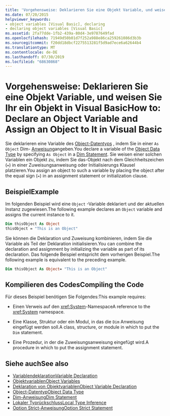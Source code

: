 ```yaml
---
title: 'Vorgehensweise: Deklarieren Sie eine Objekt Variable, und weisen Sie Ihr ein Objekt in Visual Basic'
ms.date: 07/20/2015
helpviewer_keywords:
- object variables [Visual Basic], declaring
- declaring object variables [Visual Basic]
ms.assetid: 2fa77dde-1fb2-439a-80d4-3e9787649fad
ms.openlocfilehash: 71949d50b01d7f252a988e86ca259261086d3b3b
ms.sourcegitcommit: f20dd18dbcf2275513281f5d9ad7ece6a62644b4
ms.translationtype: MT
ms.contentlocale: de-DE
ms.lasthandoff: 07/30/2019
ms.locfileid: "68630868"
---
```

# <a name="how-to-declare-an-object-variable-and-assign-an-object-to-it-in-visual-basic"></a><span data-ttu-id="49a73-102">Vorgehensweise: Deklarieren Sie eine Objekt Variable, und weisen Sie Ihr ein Objekt in Visual Basic</span><span class="sxs-lookup"><span data-stu-id="49a73-102">How to: Declare an Object Variable and Assign an Object to It in Visual Basic</span></span>

<span data-ttu-id="49a73-103">Sie deklarieren eine Variable des [Object-Datentyps](../../../../visual-basic/language-reference/data-types/object-data-type.md) , indem Sie in einer `As Object` Dim- [Anweisung](../../../../visual-basic/language-reference/statements/dim-statement.md)angeben.</span><span class="sxs-lookup"><span data-stu-id="49a73-103">You declare a variable of the [Object Data Type](../../../../visual-basic/language-reference/data-types/object-data-type.md) by specifying `As Object` in a [Dim Statement](../../../../visual-basic/language-reference/statements/dim-statement.md).</span></span> <span data-ttu-id="49a73-104">Sie weisen einer solchen Variablen ein Objekt zu, indem Sie das-Objekt nach dem Gleichheitszeichen (`=`) in einer Zuweisungsanweisung oder Initialisierungs Klausel platzieren.</span><span class="sxs-lookup"><span data-stu-id="49a73-104">You assign an object to such a variable by placing the object after the equal sign (`=`) in an assignment statement or initialization clause.</span></span>

## <a name="example"></a><span data-ttu-id="49a73-105">Beispiel</span><span class="sxs-lookup"><span data-stu-id="49a73-105">Example</span></span>

<span data-ttu-id="49a73-106">Im folgenden Beispiel wird eine `Object` -Variable deklariert und der aktuellen Instanz zugewiesen.</span><span class="sxs-lookup"><span data-stu-id="49a73-106">The following example declares an `Object` variable and assigns the current instance to it.</span></span>

```vb
Dim thisObject As Object
thisObject = "This is an Object"
```

<span data-ttu-id="49a73-107">Sie können die Deklaration und Zuweisung kombinieren, indem Sie die Variable als Teil der Deklaration initialisieren.</span><span class="sxs-lookup"><span data-stu-id="49a73-107">You can combine the declaration and assignment by initializing the variable as part of its declaration.</span></span> <span data-ttu-id="49a73-108">Das folgende Beispiel entspricht dem vorherigen Beispiel.</span><span class="sxs-lookup"><span data-stu-id="49a73-108">The following example is equivalent to the preceding example.</span></span>

```vb
Dim thisObject As Object= "This is an Object"
```

## <a name="compiling-the-code"></a><span data-ttu-id="49a73-109">Kompilieren des Codes</span><span class="sxs-lookup"><span data-stu-id="49a73-109">Compiling the Code</span></span>

<span data-ttu-id="49a73-110">Für dieses Beispiel benötigen Sie Folgendes:</span><span class="sxs-lookup"><span data-stu-id="49a73-110">This example requires:</span></span>

- <span data-ttu-id="49a73-111">Einen Verweis auf den <xref:System>-Namespace</span><span class="sxs-lookup"><span data-stu-id="49a73-111">A reference to the <xref:System> namespace.</span></span>

- <span data-ttu-id="49a73-112">Eine Klasse, Struktur oder ein Modul, in das die `Dim` Anweisung eingefügt werden soll.</span><span class="sxs-lookup"><span data-stu-id="49a73-112">A class, structure, or module in which to put the `Dim` statement.</span></span>

- <span data-ttu-id="49a73-113">Eine Prozedur, in der die Zuweisungsanweisung eingefügt wird.</span><span class="sxs-lookup"><span data-stu-id="49a73-113">A procedure in which to put the assignment statement.</span></span>

## <a name="see-also"></a><span data-ttu-id="49a73-114">Siehe auch</span><span class="sxs-lookup"><span data-stu-id="49a73-114">See also</span></span>

- [<span data-ttu-id="49a73-115">Variablendeklaration</span><span class="sxs-lookup"><span data-stu-id="49a73-115">Variable Declaration</span></span>](../../../../visual-basic/programming-guide/language-features/variables/variable-declaration.md)
- [<span data-ttu-id="49a73-116">Objektvariablen</span><span class="sxs-lookup"><span data-stu-id="49a73-116">Object Variables</span></span>](../../../../visual-basic/programming-guide/language-features/variables/object-variables.md)
- [<span data-ttu-id="49a73-117">Deklaration von Objektvariablen</span><span class="sxs-lookup"><span data-stu-id="49a73-117">Object Variable Declaration</span></span>](../../../../visual-basic/programming-guide/language-features/variables/object-variable-declaration.md)
- [<span data-ttu-id="49a73-118">Object-Datentyp</span><span class="sxs-lookup"><span data-stu-id="49a73-118">Object Data Type</span></span>](../../../../visual-basic/language-reference/data-types/object-data-type.md)
- [<span data-ttu-id="49a73-119">Dim-Anweisung</span><span class="sxs-lookup"><span data-stu-id="49a73-119">Dim Statement</span></span>](../../../../visual-basic/language-reference/statements/dim-statement.md)
- [<span data-ttu-id="49a73-120">Lokaler Typrückschluss</span><span class="sxs-lookup"><span data-stu-id="49a73-120">Local Type Inference</span></span>](../../../../visual-basic/programming-guide/language-features/variables/local-type-inference.md)
- [<span data-ttu-id="49a73-121">Option Strict-Anweisung</span><span class="sxs-lookup"><span data-stu-id="49a73-121">Option Strict Statement</span></span>](../../../../visual-basic/language-reference/statements/option-strict-statement.md)
